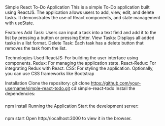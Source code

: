 Simple React To-Do Application
This is a simple To-Do application built using ReactJS. The application allows users to add, view, edit, and delete tasks. It demonstrates the use of React components, and state management with useState.

Features
Add Task: Users can input a task into a text field and add it to the list by pressing a button or pressing Enter.
View Tasks: Displays all added tasks in a list format.
Delete Task: Each task has a delete button that removes the task from the list.

Technologies Used
ReactJS: For building the user interface using components.
Redux: For managing the application state.
React-Redux: For integrating Redux with React.
CSS: For styling the application. Optionally, you can use CSS frameworks like Bootstrap

Installation
Clone the repository: git clone https://github.com/your-username/simple-react-todo.git
cd simple-react-todo
Install the dependencies:

###
npm install
Running the Application
Start the development server:
###
npm start
Open http://localhost:3000 to view it in the browser.

